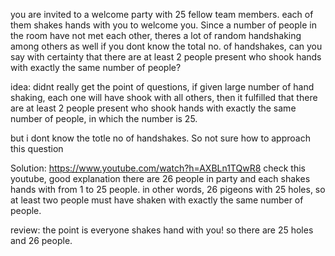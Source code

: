 you are invited to a welcome party with 25 fellow team members. each of them shakes hands with you to welcome you.
Since a number of people in the room have not met each other, theres a lot of random handshaking among others as well
if you dont know the total no. of handshakes, can you say with certainty that there are at least 2 people present who 
shook hands with exactly the same number of people?

idea:
didnt really get the point of questions,
if given large number of hand shaking, each one will have shook with all others, then it fulfilled that there are at 
least 2 people present who shook hands with exactly the same number of people, in which the number is 25.

but i dont know the totle no of handshakes.
So not sure how to approach this question

Solution: https://www.youtube.com/watch?h=AXBLn1TQwR8 check this youtube, good explanation
there are 26 people in party and each shakes hands with from 1 to 25 people.
in other words, 26 pigeons with 25 holes, so at least two people must have shaken
with exactly the same number of people.

review:
the point is everyone shakes hand with you!
so there are 25 holes and 26 people.


